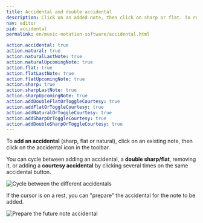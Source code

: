 ```yaml
---
title: Accidental and double accidental
description: Click on an added note, then click on sharp or flat. To remove it, click on the natural icon.
nav: editor
pid: accidental
permalink: en/music-notation-software/accidental.html

action.accidental: true
action.natural: true
action.naturalLastNote: true
action.naturalUpcomingNote: true
action.flat: true
action.flatLastNote: true
action.flatUpcomingNote: true
action.sharp: true
action.sharpLastNote: true
action.sharpUpcomingNote: true
action.addDoubleFlatOrToggleCourtesy: true
action.addFlatOrToggleCourtesy: true
action.addNaturalOrToggleCourtesy: true
action.addSharpOrToggleCourtesy: true
action.addDoubleSharpOrToggleCourtesy: true
---
```


To **add an accidental** (sharp, flat or natural), click on an existing note, then click on the accidental icon in the toolbar. 

You can cycle between adding an accidental, a **double sharp/flat**, removing it, or adding a **courtesy accidental** by clicking several times on the same accidental button. 

![Cycle between the different accidentals](/help/assets/img/editor/accidentals-cycle.gif)

If the cursor is on a rest, you can "prepare" the accidental for the note to be added. 

![Prepare the future note accidental](/help/assets/img/editor/accidentals-prepare.gif)
